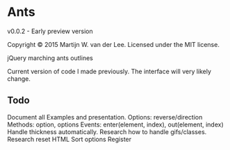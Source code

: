 Ants
====
v0.0.2 - Early preview version

Copyright &copy; 2015 Martijn W. van der Lee.
Licensed under the MIT license.

jQuery marching ants outlines

Current version of code I made previously.
The interface will very likely change.

Todo
----
Document all
Examples and presentation.
Options: reverse/direction
Methods: option, options
Events: enter(element, index), out(element, index)
Handle thickness automatically.
Research how to handle gifs/classes.
Research reset HTML
Sort options
Register